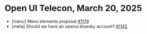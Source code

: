 Open UI Telecon, March 20, 2025
===================================
  * [menu] Menu elements proposal [#1179](https://github.com/openui/open-ui/issues/1179)
  * [meta] Should we have an openui bluesky account? [#1142](https://github.com/openui/open-ui/issues/1142)

